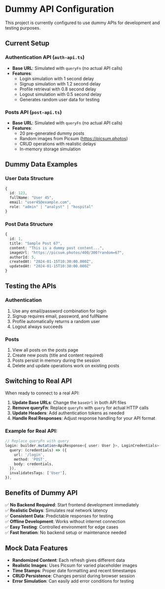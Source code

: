 # Dummy API Configuration

This project is currently configured to use dummy APIs for development and testing purposes.

## Current Setup

### Authentication API (`auth-api.ts`)

- **Base URL**: Simulated with `queryFn` (no actual API calls)
- **Features**:
  - Login simulation with 1 second delay
  - Signup simulation with 1.2 second delay
  - Profile retrieval with 0.8 second delay
  - Logout simulation with 0.5 second delay
  - Generates random user data for testing

### Posts API (`post-api.ts`)

- **Base URL**: Simulated with `queryFn` (no actual API calls)
- **Features**:
  - 20 pre-generated dummy posts
  - Random images from Picsum (https://picsum.photos)
  - CRUD operations with realistic delays
  - In-memory storage simulation

## Dummy Data Examples

### User Data Structure

```typescript
{
  id: 123,
  fullName: "User 45",
  email: "user45@example.com",
  role: "admin" | "analyst" | "hospital"
}
```

### Post Data Structure

```typescript
{
  id: 1,
  title: "Sample Post 67",
  content: "This is a dummy post content...",
  imageUrl: "https://picsum.photos/400/300?random=67",
  authorId: 5,
  createdAt: "2024-01-15T10:30:00.000Z",
  updatedAt: "2024-01-15T10:30:00.000Z"
}
```

## Testing the APIs

### Authentication

1. Use any email/password combination for login
2. Signup requires email, password, and fullName
3. Profile automatically returns a random user
4. Logout always succeeds

### Posts

1. View all posts on the posts page
2. Create new posts (title and content required)
3. Posts persist in memory during the session
4. Delete and update operations work on existing posts

## Switching to Real API

When ready to connect to a real API:

1. **Update Base URLs**: Change the `baseUrl` in both API files
2. **Remove queryFn**: Replace `queryFn` with `query` for actual HTTP calls
3. **Update Headers**: Add authentication tokens as needed
4. **Handle Real Responses**: Adjust response handling for your API format

### Example for Real API:

```typescript
// Replace queryFn with query
login: builder.mutation<ApiResponse<{ user: User }>, LoginCredentials>({
  query: (credentials) => ({
    url: '/login',
    method: 'POST',
    body: credentials,
  }),
  invalidatesTags: ['User'],
}),
```

## Benefits of Dummy API

✅ **No Backend Required**: Start frontend development immediately  
✅ **Realistic Delays**: Simulates real network latency  
✅ **Consistent Data**: Predictable responses for testing  
✅ **Offline Development**: Works without internet connection  
✅ **Easy Testing**: Controlled environment for edge cases  
✅ **Fast Iteration**: No backend setup or maintenance needed

## Mock Data Features

- **Randomized Content**: Each refresh gives different data
- **Realistic Images**: Uses Picsum for varied placeholder images
- **Time Stamps**: Proper date formatting and recent timestamps
- **CRUD Persistence**: Changes persist during browser session
- **Error Simulation**: Can easily add error conditions for testing

